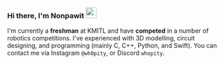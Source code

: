 ### Hi there, I'm Nonpawit <img src="https://media.giphy.com/media/hvRJCLFzcasrR4ia7z/giphy.gif" width="25px">

I'm currently a **freshman** at KMITL and have **competed** in a number of robotics competitions. I've experienced with 3D modelling, circuit designing, and programming (mainly C, C++, Python, and Swift). You can contact me via Instagram `@wh0pity`, or Discord `whopity`.
